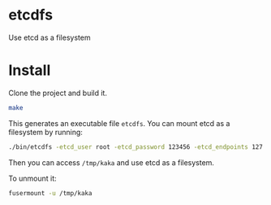etcdfs
=======

Use etcd as a filesystem  

Install  
====================

Clone the project and build it.

```bash
make
```

This generates an executable file ```etcdfs```. You can mount etcd as a filesystem by running:  

```bash
./bin/etcdfs -etcd_user root -etcd_password 123456 -etcd_endpoints 127.0.0.1:2379 -mount_path /tmp/kaka
```

Then you can access ```/tmp/kaka``` and use etcd as a filesystem.

To unmount it:

```bash
fusermount -u /tmp/kaka
```

